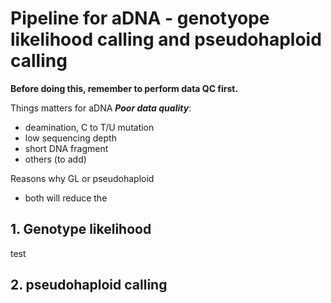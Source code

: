 # Pipeline for aDNA - genotyope likelihood calling and pseudohaploid calling

**Before doing this, remember to perform data QC first.**

Things matters for aDNA ***Poor data quality***:
- deamination, C to T/U mutation
- low sequencing depth
- short DNA fragment
- others (to add)

Reasons why GL or pseudohaploid
- both will reduce the 



## 1. Genotype likelihood
test




## 2. pseudohaploid calling
